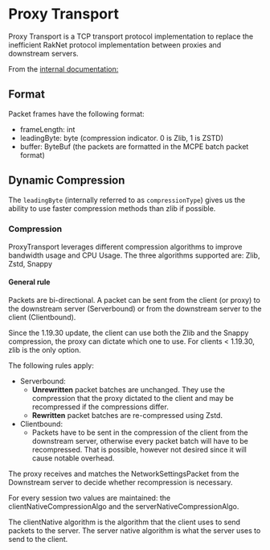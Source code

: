 # Proxy Transport

Proxy Transport is a TCP transport protocol implementation to replace the inefficient RakNet protocol implementation
between proxies and downstream servers.

From the [internal documentation:](https://outline.nethergames.org/share/d44f104f-8ad5-4ca3-a6f7-c8a0863d6b3e)

## Format

Packet frames have the following format:

- frameLength: int
- leadingByte: byte (compression indicator. 0 is Zlib, 1 is ZSTD)
- buffer: ByteBuf (the packets are formatted in the MCPE batch packet format)

## Dynamic Compression

The `leadingByte` (internally referred to as `compressionType`) gives us the ability to use faster compression methods
than zlib if possible.

### Compression
ProxyTransport leverages different compression algorithms to improve bandwidth usage and CPU Usage.
The three algorithms supported are: Zlib, Zstd, Snappy

#### General rule
Packets are bi-directional. A packet can be sent from the client (or proxy) to the downstream server (Serverbound) or from the downstream server to the client (Clientbound).

Since the 1.19.30 update, the client can use both the Zlib and the Snappy compression, the proxy can dictate which one to use.
For clients < 1.19.30, zlib is the only option.

The following rules apply:

- Serverbound:
  - **Unrewritten** packet batches are unchanged. They use the compression that the proxy dictated to the client and may be recompressed if the compressions differ.
  - **Rewritten** packet batches are re-compressed using Zstd.
- Clientbound:
  - Packets have to be sent in the compression of the client from the downstream server, otherwise every packet batch will have to be recompressed.
    That is possible, however not desired since it will cause notable overhead.

The proxy receives and matches the NetworkSettingsPacket from the Downstream server to decide whether recompression is necessary.

For every session two values are maintained: the clientNativeCompressionAlgo and the serverNativeCompressionAlgo.

The clientNative algorithm is the algorithm that the client uses to send packets to the server. The server native algorithm is what the server uses to send to the client.
